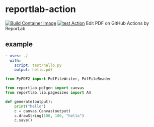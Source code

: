 # reportlab-action
[![Build Container Image](https://github.com/sksat/reportlab-action/actions/workflows/build-image.yml/badge.svg)](https://github.com/sksat/reportlab-action/actions/workflows/build-image.yml)
[![test Action](https://github.com/sksat/reportlab-action/actions/workflows/test-action.yml/badge.svg)](https://github.com/sksat/reportlab-action/actions/workflows/test-action.yml)
Edit PDF on GitHub Actions by ReporLab

## example

```yaml
- uses: ./
  with:
    script: test/hello.py
    output: hello.pdf
```

```python
from PyPDF2 import PdfFileWriter, PdfFileReader

from reportlab.pdfgen import canvas
from reportlab.lib.pagesizes import A4

def generate(output):
    print("hello")
    c = canvas.Canvas(output)
    c.drawString(100, 100, "hello")
    c.save()
```
